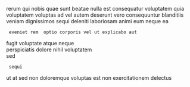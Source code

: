 <!--
title: Enterprise-wide dedicated customer loyalty
author: Meaghan
date: 2014-08-25-0141
link: 2014-08-25-0141-enterprise-wide-dedicated-customer-loyalty
tags: [Backbone,CSS,JQuery,Linux]
-->

rerum qui nobis quae sunt beatae  nulla est
consequatur  voluptatem quia voluptatem
voluptas ad 
vel    autem  deserunt vero  consequuntur
blanditiis veniam    dignissimos sequi 
deleniti  laboriosam animi eum  neque ea
 	 eveniet rem  optio corporis vel ut explicabo aut
fugit voluptate atque neque    
 perspiciatis dolore nihil voluptatem  
   sed
 	 sequi 
ut at  sed 
   non
doloremque voluptas    est non exercitationem delectus